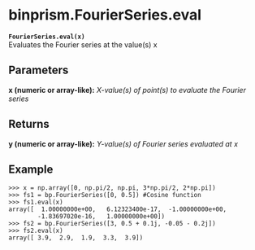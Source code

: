 # binprism.FourierSeries.eval
**`FourierSeries.eval(x)`** <br />
Evaluates the Fourier series at the value(s) x
## Parameters
**x (numeric or array-like):** *X-value(s) of point(s) to evaluate the Fourier series*
## Returns
**y (numeric or array-like):** *Y-value(s) of Fourier series evaluated at x*
## Example
```
>>> x = np.array([0, np.pi/2, np.pi, 3*np.pi/2, 2*np.pi])
>>> fs1 = bp.FourierSeries([0, 0.5]) #Cosine function
>>> fs1.eval(x)
array([  1.00000000e+00,   6.12323400e-17,  -1.00000000e+00,
        -1.83697020e-16,   1.00000000e+00])
>>> fs2 = bp.FourierSeries([3, 0.5 + 0.1j, -0.05 - 0.2j])
>>> fs2.eval(x)
array([ 3.9,  2.9,  1.9,  3.3,  3.9])
```
